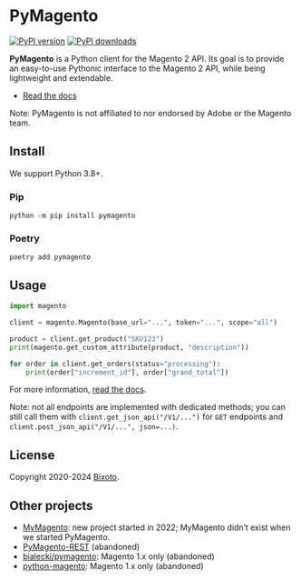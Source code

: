 # PyMagento

[![PyPI version](https://img.shields.io/pypi/v/pymagento)](https://pypi.org/project/pymagento/) [![PyPI downloads](https://img.shields.io/pypi/dm/pymagento)](https://pypi.org/project/pymagento/)

**PyMagento** is a Python client for the Magento 2 API. Its goal is to provide an easy-to-use
Pythonic interface to the Magento 2 API, while being lightweight and extendable.

* [Read the docs](https://pymagento2.readthedocs.io/)


Note: PyMagento is not affiliated to nor endorsed by Adobe or the Magento team.

## Install

We support Python 3.8+.

### Pip

    python -m pip install pymagento

### Poetry

    poetry add pymagento

## Usage

```python
import magento

client = magento.Magento(base_url="...", token="...", scope="all")

product = client.get_product("SKU123")
print(magento.get_custom_attribute(product, "description"))

for order in client.get_orders(status="processing"):
    print(order["increment_id"], order["grand_total"])
```

For more information, [read the docs](https://pymagento2.readthedocs.io/).

Note: not all endpoints are implemented with dedicated methods; you can still call them with
`client.get_json_api("/V1/...")` for `GET` endpoints and `client.post_json_api("/V1/...", json=...)`.

## License

Copyright 2020-2024 [Bixoto](https://bixoto.com/).

## Other projects

* [MyMagento](https://github.com/TDKorn/my-magento): new project started in 2022; MyMagento didn’t exist when we started PyMagento.
* [PyMagento-REST](https://pypi.org/project/PyMagento-REST/) (abandoned)
* [bialecki/pymagento](https://github.com/bialecki/pymagento): Magento 1.x only (abandoned)
* [python-magento](https://github.com/bernieke/python-magento): Magento 1.x only (abandoned)
